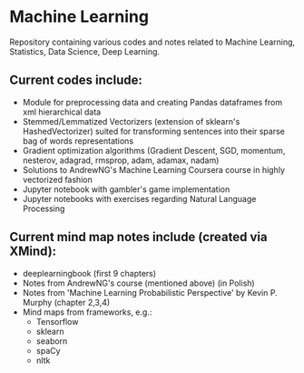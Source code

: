 # Machine Learning

Repository containing various codes and notes related to Machine Learning, Statistics, Data Science, Deep Learning.

## Current codes include:

- Module for preprocessing data and creating Pandas dataframes from xml hierarchical data
- Stemmed/Lemmatized Vectorizers (extension of sklearn's HashedVectorizer) suited for transforming sentences into their sparse bag of words representations
- Gradient optimization algorithms (Gradient Descent, SGD, momentum, nesterov, adagrad, rmsprop, adam, adamax, nadam)
- Solutions to AndrewNG's Machine Learning Coursera course in highly vectorized fashion
- Jupyter notebook with gambler's game implementation
- Jupyter notebooks with exercises regarding Natural Language Processing

## Current mind map notes include (created via XMind):

- deeplearningbook (first 9 chapters)
- Notes from AndrewNG's course (mentioned above) (in Polish)
- Notes from 'Machine Learning Probabilistic Perspective' by Kevin P. Murphy (chapter 2,3,4)
- Mind maps from frameworks, e.g.:
  - Tensorflow
  - sklearn
  - seaborn
  - spaCy
  - nltk
 
